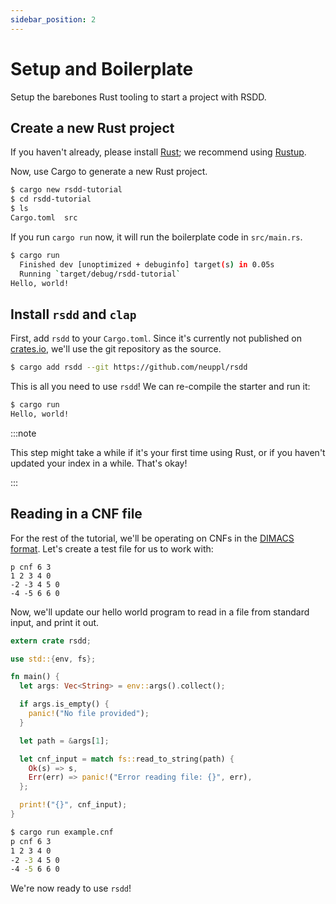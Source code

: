 ```yaml
---
sidebar_position: 2
---
```


# Setup and Boilerplate

Setup the barebones Rust tooling to start a project with RSDD.

## Create a new Rust project

If you haven't already, please install [Rust](https://www.rust-lang.org/); we recommend using [Rustup](https://rustup.rs/).

Now, use Cargo to generate a new Rust project.

```bash
$ cargo new rsdd-tutorial
$ cd rsdd-tutorial
$ ls
Cargo.toml  src
```

If you run `cargo run` now, it will run the boilerplate code in `src/main.rs`.

```bash
$ cargo run
  Finished dev [unoptimized + debuginfo] target(s) in 0.05s
  Running `target/debug/rsdd-tutorial`
Hello, world!
```

## Install `rsdd` and `clap`

First, add `rsdd` to your `Cargo.toml`. Since it's currently not published on [crates.io](https://crates.io/), we'll use the git repository as the source.

```bash
$ cargo add rsdd --git https://github.com/neuppl/rsdd
```

This is all you need to use `rsdd`! We can re-compile the starter and run it:

```bash
$ cargo run
Hello, world!
```

:::note

This step might take a while if it's your first time using Rust, or if you haven't updated your index in a while. That's okay!

:::

## Reading in a CNF file

For the rest of the tutorial, we'll be operating on CNFs in the [DIMACS format](https://www.domagoj-babic.com/uploads/ResearchProjects/Spear/dimacs-cnf.pdf). Let's create a test file for us to work with:

```text title="example.cnf"
p cnf 6 3
1 2 3 4 0
-2 -3 4 5 0
-4 -5 6 6 0
```

Now, we'll update our hello world program to read in a file from standard input, and print it out.

```rust title="src/main.rs"
extern crate rsdd;

use std::{env, fs};

fn main() {
  let args: Vec<String> = env::args().collect();

  if args.is_empty() {
    panic!("No file provided");
  }

  let path = &args[1];

  let cnf_input = match fs::read_to_string(path) {
    Ok(s) => s,
    Err(err) => panic!("Error reading file: {}", err),
  };

  print!("{}", cnf_input);
}
```

```bash
$ cargo run example.cnf
p cnf 6 3
1 2 3 4 0
-2 -3 4 5 0
-4 -5 6 6 0
```

We're now ready to use `rsdd`!
